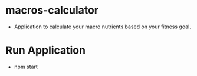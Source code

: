 # macros-calculator

- Application to calculate your macro nutrients based on your fitness goal.

# Run Application

- npm start